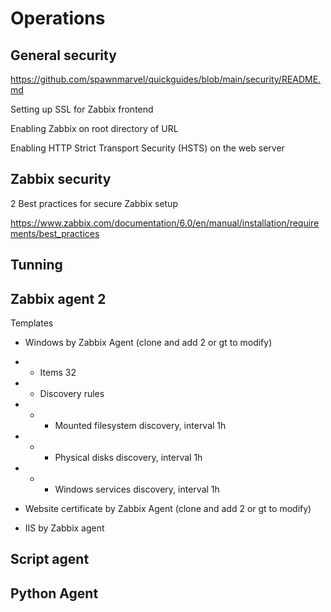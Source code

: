 # Operations


## General security

https://github.com/spawnmarvel/quickguides/blob/main/security/README.md

Setting up SSL for Zabbix frontend

Enabling Zabbix on root directory of URL

Enabling HTTP Strict Transport Security (HSTS) on the web server


## Zabbix security

2 Best practices for secure Zabbix setup

https://www.zabbix.com/documentation/6.0/en/manual/installation/requirements/best_practices

## Tunning

## Zabbix agent 2

Templates

* Windows by Zabbix Agent (clone and add 2 or gt to modify)
* * Items 32
* * Discovery rules
* * * Mounted filesystem discovery, interval 1h
* * * Physical disks discovery, interval 1h
* * * Windows services discovery, interval 1h

* Website certificate by Zabbix Agent (clone and add 2 or gt to modify)
* IIS by Zabbix agent

## Script agent

## Python Agent

